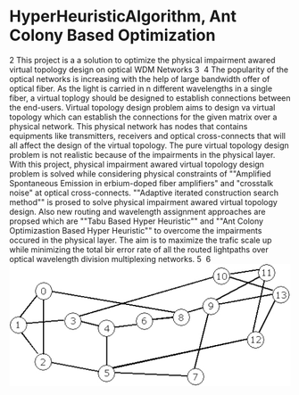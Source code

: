 
# HyperHeuristicAlgorithm, Ant Colony Based Optimization 
2
This project is a a solution to optimize the physical impairment awared virtual topology design on optical WDM Networks
3
​
4
The popularity of the optical networks is increasing with the help of large bandwidth offer of optical fiber. As the light is carried in n different wavelengths in a single fiber, a virtual toplogy should be designed to establish connections between the end-users. Virtual topology design problem aims to design va virtual topology which can establish the connections for the given matrix over a physical network. This physical network has nodes that contains equipments like transmitters, receivers and optical cross-connects that will all affect the design of the virtual topology. The pure virtual topology design problem is not realistic because of the impairments in the physical layer. With this project, physical impairment awared virtual topology design problem is solved while considering physical constraints of ""Amplified Spontaneous Emission in erbium-doped fiber amplifiers" and "crosstalk noise" at optical cross-connects. ""Adaptive iterated construction search method"" is prosed to solve physical impairment awared virtual topology design. Also new routing and wavelength assignment approaches are propsed which are ""Tabu Based Hyper Heuristic"" and ""Ant Colony Optimizastion Based Hyper Heuristic"" to overcome the impairments occured in the physical layer. The aim is to maximize the trafic scale up while minimizing the total bir error rate of all the routed lightpaths over optical wavelength division multiplexing networks.
5
​
6
![alt text](https://github.com/akeles85/HyperHeuristicAlgorithm/blob/0a65e2e9eae076b6330bcee94336e23754751ff6/inputs/topology/nsfnet/nsfnet.jpg)
